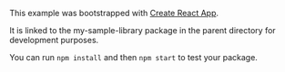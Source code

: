 This example was bootstrapped with [Create React App](https://github.com/facebook/create-react-app).

It is linked to the my-sample-library package in the parent directory for development purposes.

You can run `npm install` and then `npm start` to test your package.
